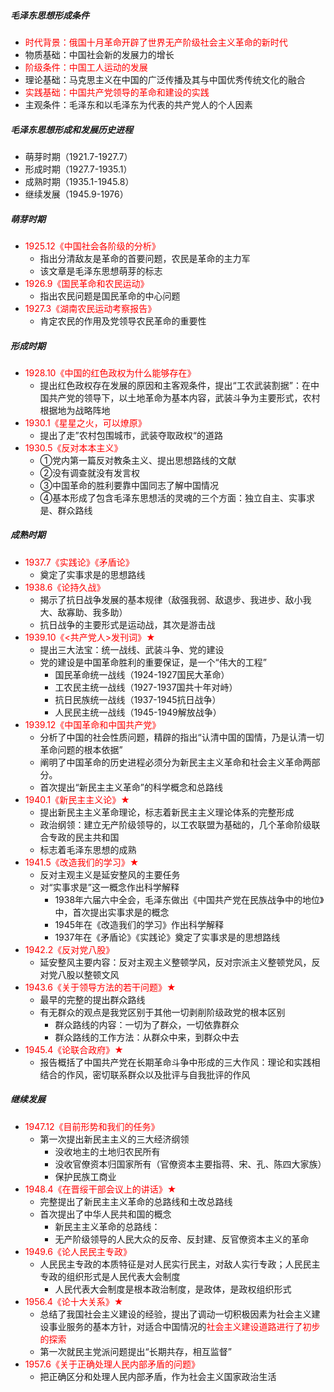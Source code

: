 ##### 毛泽东思想形成条件

- <font color="red">时代背景：俄国十月革命开辟了世界无产阶级社会主义革命的新时代</font>
- 物质基础：中国社会新的发展力的增长
- <font color="red">阶级条件：中国工人运动的发展</font>
- 理论基础：马克思主义在中国的广泛传播及其与中国优秀传统文化的融合
- <font color="red">实践基础：中国共产党领导的革命和建设的实践</font>
- 主观条件：毛泽东和以毛泽东为代表的共产党人的个人因素

##### 毛泽东思想形成和发展历史进程

- 萌芽时期（1921.7-1927.7）
- 形成时期（1927.7-1935.1）
- 成熟时期（1935.1-1945.8）
- 继续发展（1945.9-1976）

##### 萌芽时期

- <font color="red">1925.12《中国社会各阶级的分析》</font>
    - 指出分清敌友是革命的首要问题，农民是革命的主力军
    - 该文章是毛泽东思想萌芽的标志
- <font color="red">1926.9《国民革命和农民运动》</font>
    - 指出农民问题是国民革命的中心问题
- <font color="red">1927.3《湖南农民运动考察报告》</font>
    - 肯定农民的作用及党领导农民革命的重要性

##### 形成时期

- <font color="red">1928.10《中国的红色政权为什么能够存在》</font>
    - 提出红色政权存在发展的原因和主客观条件，提出“工农武装割据”：在中国共产党的领导下，以土地革命为基本内容，武装斗争为主要形式，农村根据地为战略阵地
- <font color="red">1930.1《星星之火，可以燎原》</font>
    - 提出了走”农村包围城市，武装夺取政权“的道路
- <font color="red">1930.5《反对本本主义》</font>
    - ①党内第一篇反对教条主义、提出思想路线的文献
    - ②没有调查就没有发言权
    - ③中国革命的胜利要靠中国同志了解中国情况
    - ④基本形成了包含毛泽东思想活的灵魂的三个方面：独立自主、实事求是、群众路线

##### 成熟时期

- <font color="red">1937.7《实践论》《矛盾论》</font>
    - 奠定了实事求是的思想路线
- <font color="red">1938.6《论持久战》</font>
    - 揭示了抗日战争发展的基本规律（敌强我弱、敌退步、我进步、敌小我大、敌寡助、我多助）
    - 抗日战争的主要形式是运动战，其次是游击战
- <font color="red">1939.10《<共产党人>发刊词》★</font>
    - 提出三大法宝：统一战线、武装斗争、党的建设
    - 党的建设是中国革命胜利的重要保证，是一个“伟大的工程”
        - 国民革命统一战线（1924-1927国民大革命）
        - 工农民主统一战线（1927-1937国共十年对峙）
        - 抗日民族统一战线（1937-1945抗日战争）
        - 人民民主统一战线（1945-1949解放战争）
- <font color="red">1939.12《中国革命和中国共产党》</font>
    - 分析了中国的社会性质问题，精辟的指出“认清中国的国情，乃是认清一切革命问题的根本依据”
    - 阐明了中国革命的历史进程必须分为新民主主义革命和社会主义革命两部分。
    - 首次提出“新民主主义革命”的科学概念和总路线
- <font color="red">1940.1《新民主主义论》★</font>
    - 提出新民主主义革命理论，标志着新民主主义理论体系的完整形成
    - 政治纲领：建立无产阶级领导的，以工农联盟为基础的，几个革命阶级联合专政的民主共和国
    - 标志着毛泽东思想的成熟
- <font color="red">1941.5《改造我们的学习》★</font>
    - 反对主观主义是延安整风的主要任务
    - 对“实事求是”这一概念作出科学解释
        - 1938年六届六中全会，毛泽东做出《中国共产党在民族战争中的地位》中，首次提出实事求是的概念
        - 1945年在《改造我们的学习》作出科学解释
        - 1937年在《矛盾论》《实践论》奠定了实事求是的思想路线
- <font color="red">1942.2《反对党八股》</font>
    - 延安整风主要内容：反对主观主义整顿学风，反对宗派主义整顿党风，反对党八股以整顿文风
- <font color="red">1943.6《关于领导方法的若干问题》★</font>
    - 最早的完整的提出群众路线
    - 有无群众的观点是我党区别于其他一切剥削阶级政党的根本区别
        - 群众路线的内容：一切为了群众，一切依靠群众
        - 群众路线的工作方法：从群众中来，到群众中去
- <font color="red">1945.4《论联合政府》★</font>
    - 报告概括了中国共产党在长期革命斗争中形成的三大作风：理论和实践相结合的作风，密切联系群众以及批评与自我批评的作风

##### 继续发展

- <font color="red">1947.12《目前形势和我们的任务》</font>
    - 第一次提出新民主主义的三大经济纲领
        - 没收地主的土地归农民所有
        - 没收官僚资本归国家所有（官僚资本主要指蒋、宋、孔、陈四大家族）
        - 保护民族工商业
- <font color="red">1948.4《在晋绥干部会议上的讲话》★</font>
    - 完整提出了新民主主义革命的总路线和土改总路线
    - 首次提出了中华人民共和国的概念
        - 新民主主义革命的总路线：
        - 无产阶级领导的人民大众的反帝、反封建、反官僚资本主义的革命
- <font color="red">1949.6《论人民民主专政》</font>
    - 人民民主专政的本质特征是对人民实行民主，对敌人实行专政；人民民主专政的组织形式是人民代表大会制度
        - 人民代表大会制度是根本政治制度，是政体，是政权组织形式
- <font color="red">1956.4《论十大关系》★</font>
    - 总结了我国社会主义建设的经验，提出了调动一切积极因素为社会主义建设事业服务的基本方针，对适合中国情况的<font color="red">社会主义建设道路进行了初步的探索</font>
    - 第一次就民主党派问题提出“长期共存，相互监督”
- <font color="red">1957.6《关于正确处理人民内部矛盾的问题》</font>
    - 把正确区分和处理人民内部矛盾，作为社会主义国家政治生活